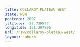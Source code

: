 ```yaml
---
title: COLLAROY PLATEAU WEST
state: NSW
postcode: 2097
latitude: -33.739577
longitude: 151.297895
url: /nsw/collaroy-plateau-west/
layout: suburb
---
```


